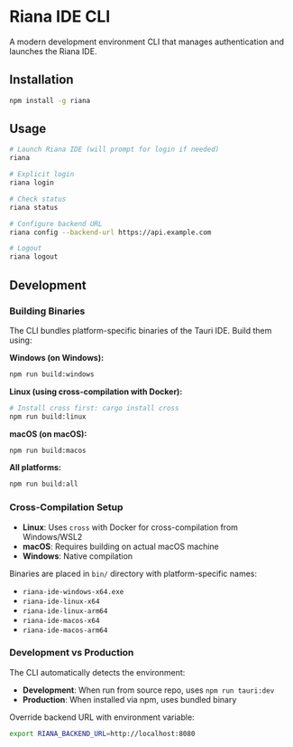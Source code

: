 # Riana IDE CLI

A modern development environment CLI that manages authentication and launches the Riana IDE.

## Installation

```bash
npm install -g riana
```

## Usage

```bash
# Launch Riana IDE (will prompt for login if needed)
riana

# Explicit login
riana login

# Check status
riana status

# Configure backend URL
riana config --backend-url https://api.example.com

# Logout
riana logout
```

## Development

### Building Binaries

The CLI bundles platform-specific binaries of the Tauri IDE. Build them using:

**Windows (on Windows):**
```bash
npm run build:windows
```

**Linux (using cross-compilation with Docker):**
```bash
# Install cross first: cargo install cross
npm run build:linux
```

**macOS (on macOS):**
```bash
npm run build:macos
```

**All platforms:**
```bash
npm run build:all
```

### Cross-Compilation Setup

- **Linux**: Uses `cross` with Docker for cross-compilation from Windows/WSL2
- **macOS**: Requires building on actual macOS machine
- **Windows**: Native compilation

Binaries are placed in `bin/` directory with platform-specific names:
- `riana-ide-windows-x64.exe`
- `riana-ide-linux-x64`
- `riana-ide-linux-arm64`
- `riana-ide-macos-x64`
- `riana-ide-macos-arm64`

### Development vs Production

The CLI automatically detects the environment:

- **Development**: When run from source repo, uses `npm run tauri:dev`
- **Production**: When installed via npm, uses bundled binary

Override backend URL with environment variable:
```bash
export RIANA_BACKEND_URL=http://localhost:8080
```
